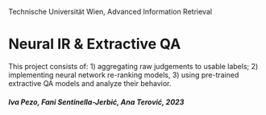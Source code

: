 Technische Universität Wien, Advanced Information Retrieval

# Neural IR & Extractive QA

This project consists of: 1) aggregating raw judgements to usable labels; 2) implementing neural network re-ranking models, 3) using pre-trained extractive QA models and analyze their behavior.

##### Iva Pezo, Fani Sentinella-Jerbić, Ana Terović, 2023
